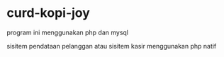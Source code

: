 # curd-kopi-joy
program ini menggunakan php dan mysql

sisitem pendataan pelanggan atau sisitem kasir menggunakan php natif



